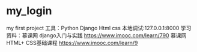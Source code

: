 # my_login
my first project
工具：Python Django Html css
本地调试:127.0.0.1:8000
学习资料：慕课网 django入门与实践 https://www.imooc.com/learn/790
         慕课网 HTML+ CSS基础课程 https://www.imooc.com/learn/9
